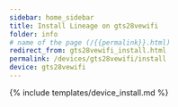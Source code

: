 ```yaml
---
sidebar: home_sidebar
title: Install Lineage on gts28vewifi
folder: info
# name of the page (/{{permalink}}.html)
redirect_from: gts28vewifi_install.html
permalink: /devices/gts28vewifi/install
device: gts28vewifi
---
```

{% include templates/device_install.md %}
